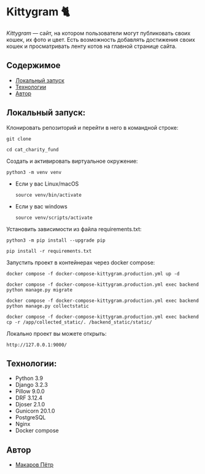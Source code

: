 # Kittygram :cat2:
_Kittygram_ — сайт, на котором пользователи могут публиковать своих кошек, их фото и цвет. Есть возможность добавлять достижения своих кошек и просматривать ленту котов на главной странице сайта.

## Содержимое
* [Локальный запуск](#локальный-запуск)
* [Технологии](#технологии)
* [Автор](#автор)


## Локальный запуск:


Клонировать репозиторий и перейти в него в командной строке:

```
git clone 
```

```
cd cat_charity_fund
```

Cоздать и активировать виртуальное окружение:

```
python3 -m venv venv
```

* Если у вас Linux/macOS

    ```
    source venv/bin/activate
    ```

* Если у вас windows

    ```
    source venv/scripts/activate
    ```

Установить зависимости из файла requirements.txt:

```
python3 -m pip install --upgrade pip
```

```
pip install -r requirements.txt
```

Запустить проект в контейнерах через docker compose:

```
docker compose -f docker-compose-kittygram.production.yml up -d
```

```
docker compose -f docker-compose-kittygram.production.yml exec backend python manage.py migrate
```

```
docker compose -f docker-compose-kittygram.production.yml exec backend python manage.py collectstatic
```

```
docker compose -f docker-compose-kittygram.production.yml exec backend cp -r /app/collected_static/. /backend_static/static/
```

Локально проект вы можете открыть:

```
http://127.0.0.1:9000/
```

## Технологии:
- Python 3.9
- Django 3.2.3
- Pillow 9.0.0
- DRF 3.12.4
- Djoser 2.1.0
- Gunicorn 20.1.0
- PostgreSQL
- Nginx
- Docker compose

## Автор
* [Макаров Пётр](https://github.com/MakarovPetr2004)



